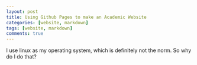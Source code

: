 ```yaml
---
layout: post
title: Using Github Pages to make an Academic Website
categories: [website, markdown]
tags: [website, markdown]
comments: true
---
```


I use linux as my operating system, which is definitely not the norm.
So why do I do that? 
